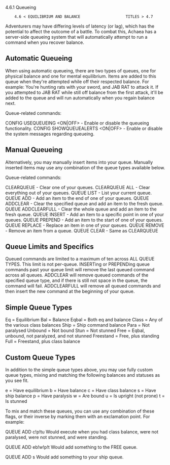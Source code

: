 4.6.1 Queueing

        4.6 < EQUILIBRIUM AND BALANCE                    TITLES > 4.7

Adventurers may have differing levels of latency (or lag), which has the
potential to affect the outcome of a battle. To combat this, Achaea has a
server-side queueing system that will automatically attempt to run a command
when you recover balance.


Automatic Queueing
------------------
When using automatic queueing, there are two types of queues, one for physical balance and one for
mental equilibrium. Items are added to this queue when they're attempted while off their respected 
balance. For example: You're hunting rats with your sword, and JAB RAT to attack it. If you 
attempted to JAB RAT while still off balance from the first attack, it'll be added to the queue and 
will run automatically when you regain balance next.

Queue-related commands:

CONFIG USEQUEUEING <ON|OFF>             - Enable or disable the queueing
                                          functionality.
CONFIG SHOWQUEUEALERTS <ON|OFF>         - Enable or disable the system messages
                                          regarding queueing.

Manual Queueing
---------------
Alternatively, you may manually insert items into your queue. Manually inserted items may use any
combination of the queue types available below.

Queue-related commands:

CLEARQUEUE <queue>                      - Clear one of your queues.
CLEARQUEUE ALL                          - Clear everything out of your queues.
QUEUE LIST                              - List your current queue.
QUEUE ADD <queue> <command>
                                        - Add an item to the end of one of your
                                          queues.
QUEUE ADDCLEAR <queue> <command>
                                        - Clear the specified queue and add an
                                          item to the fresh queue.
QUEUE ADDCLEARFULL <queue> <command>
                                        - Clear the whole queue and add an item
                                          to the fresh queue.
QUEUE INSERT <queue> <index> <command>
                                        - Add an item to a specific point in one
                                          of your queues.
QUEUE PREPEND <queue> <command>
                                        - Add an item to the start of one of
                                          your queues.
QUEUE REPLACE <queue> <index> <command>
                                        - Replace an item in one of your queues.
QUEUE REMOVE <index>
                                        - Remove an item from a queue.
QUEUE CLEAR <queue>
                                        - Same as CLEARQUEUE


Queue Limits and Specifics
--------------------------
Queued commands are limited to a maximum of ten across ALL QUEUE TYPES. This limit is not per-queue.
INSERTing or PREPENDing queue commands past your queue limit will remove the last queued command 
across all queues. ADDCLEAR will remove queued commands of the specified queue type, and if there is 
still not space in the queue, the command will fail. ADDCLEARFULL will remove all queued commands 
and then insert the new command at the beginning of your queue.


Simple Queue Types
------------------
Eq          = Equilibrium
Bal         = Balance
Eqbal       = Both eq and balance
Class       = Any of the various class balances
Ship        = Ship command balance
Para        = Not paralysed
Unbound     = Not bound
Stun        = Not stunned
Free        = Eqbal, unbound, not paralyzed, and not stunned
Freestand   = Free, plus standing
Full        = Freestand, plus class balance


Custom Queue Types
------------------
In addition to the simple queue types above, you may use fully custom queue types, mixing and
matching the following balances and statuses as you see fit.

e = Have equilibrium
b = Have balance
c = Have class balance
s = Have ship balance
p = Have paralysis
w = Are bound
u = Is upright (not prone)
t = Is stunned

To mix and match these queues, you can use any combination of these flags, or their inverse by
marking them with an exclamation point. For example:

QUEUE ADD c!p!tu <command>
Would execute when you had class balance, were not paralysed, were not stunned, and were standing.

QUEUE ADD eb!w!p!t <command>
Would add something to the FREE queue.

QUEUE ADD s <command>
Would add something to your ship queue.

